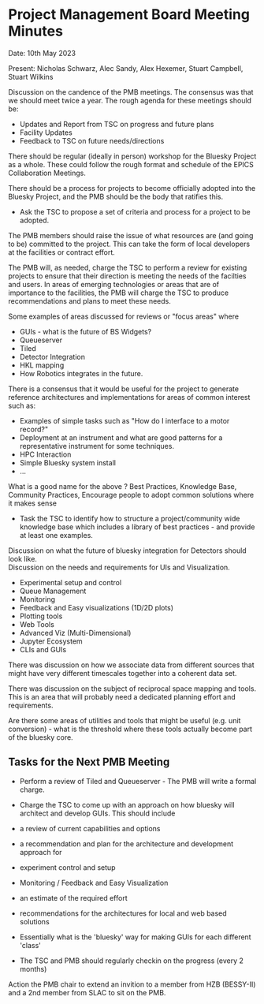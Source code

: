 # Project Management Board Meeting Minutes

Date: 10th May 2023

Present: Nicholas Schwarz, Alec Sandy, Alex Hexemer, Stuart Campbell, Stuart Wilkins

Discussion on the candence of the PMB meetings.  The consensus was that we should meet twice a year.
The rough agenda for these meetings should be:
  * Updates and Report from TSC on progress and future plans
  * Facility Updates
  * Feedback to TSC on future needs/directions

There should be regular (ideally in person) workshop for the Bluesky Project as a whole.  These could follow the rough format and schedule of the EPICS Collaboration
Meetings. 

There should be a process for projects to become officially adopted into the Bluesky Project, and the PMB should be the body that ratifies this. 
- Ask the TSC to propose a set of criteria and process for a project to be adopted. 

The PMB members should raise the issue of what resources are (and going to be) committed to the project.  This can take the form of local developers
at the facilities or contract effort.  

The PMB will, as needed, charge the TSC to perform a review for existing projects to ensure that their direction is meeting the needs of the facilties and users. 
In areas of emerging technologies or areas that are of importance to the facilities, the PMB will charge the TSC to produce recommendations and plans to 
meet these needs.  

Some examples of areas discussed for reviews or "focus areas" where 
* GUIs - what is the future of BS Widgets?
* Queueserver 
* Tiled 
* Detector Integration
* HKL mapping
* How Robotics integrates in the future.

There is a consensus that it would be useful for the project to generate reference architectures and implementations for areas of common interest such as:
 * Examples of simple tasks such as "How do I interface to a motor record?"
 * Deployment at an instrument and what are good patterns for a representative instrument for some techniques.
 * HPC Interaction
 * Simple Bluesky system install
 * ...

What is a good name for the above ?  Best Practices, Knowledge Base, Community Practices, 
Encourage people to adopt common solutions where it makes sense
- Task the TSC to identify how to structure a project/community wide knowledge base which includes a library of best practices - and provide at least one examples. 

Discussion on what the future of bluesky integration for Detectors should look like.   
Discussion on the needs and requirements for UIs and Visualization. 
 * Experimental setup and control
 * Queue Management
 * Monitoring
 * Feedback and Easy visualizations (1D/2D plots) 
 * Plotting tools
 * Web Tools
 * Advanced Viz (Multi-Dimensional)
 * Jupyter Ecosystem
 * CLIs and GUIs 

There was discussion on how we associate data from different sources that might have very different timescales together into a coherent data set. 

There was discussion on the subject of reciprocal space mapping and tools.  This is an area that will probably need a dedicated planning effort and requirements. 

Are there some areas of utilities and tools that might be useful (e.g. unit conversion) - what is the threshold 
where these tools actually become part of the bluesky core.

## Tasks for the Next PMB Meeting

* Perform a review of Tiled and Queueserver - The PMB will write a formal charge. 

* Charge the TSC to come up with an approach on how bluesky will architect and develop GUIs.  This should include
*   a review of current capabilities and options
*   a recommendation and plan for the architecture and development approach for 
*    experiment control and setup
*    Monitoring / Feedback and Easy Visualization
*   an estimate of the required effort
*   recommendations for the architectures for local and web based solutions
*   Essentially what is the 'bluesky' way for making GUIs for each different 'class' 
*   The TSC and PMB should regularly checkin on the progress (every 2 months)

Action the PMB chair to extend an invition to a member from HZB (BESSY-II) and a 2nd member from SLAC to sit on the PMB. 



